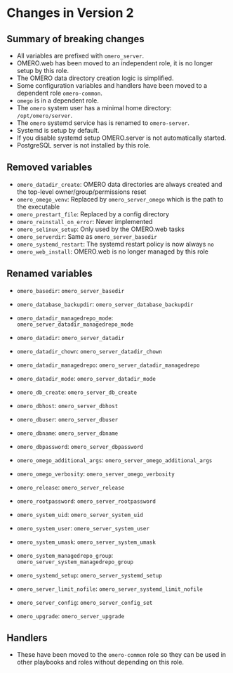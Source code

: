 # Changes in Version 2

## Summary of breaking changes
- All variables are prefixed with `omero_server`.
- OMERO.web has been moved to an independent role, it is no longer setup by this role.
- The OMERO data directory creation logic is simplified.
- Some configuration variables and handlers have been moved to a dependent role `omero-common`.
- `omego` is in a dependent role.
- The `omero` system user has a minimal home directory: `/opt/omero/server`.
- The `omero` systemd service has is renamed to `omero-server`.
- Systemd is setup by default.
- If you disable systemd setup OMERO.server is not automatically started.
- PostgreSQL server is not installed by this role.

## Removed variables
- `omero_datadir_create`: OMERO data directories are always created and the top-level owner/group/permissions reset
- `omero_omego_venv`: Replaced by `omero_server_omego` which is the path to the executable
- `omero_prestart_file`: Replaced by a config directory
- `omero_reinstall_on_error`: Never implemented
- `omero_selinux_setup`: Only used by the OMERO.web tasks
- `omero_serverdir`: Same as `omero_server_basedir`
- `omero_systemd_restart`: The systemd restart policy is now always `no`
- `omero_web_install`: OMERO.web is no longer managed by this role

## Renamed variables
- `omero_basedir`: `omero_server_basedir`

- `omero_database_backupdir`: `omero_server_database_backupdir`

- `omero_datadir_managedrepo_mode`: `omero_server_datadir_managedrepo_mode`
- `omero_datadir`: `omero_server_datadir`
- `omero_datadir_chown`: `omero_server_datadir_chown`
- `omero_datadir_managedrepo`: `omero_server_datadir_managedrepo`
- `omero_datadir_mode`: `omero_server_datadir_mode`

- `omero_db_create`: `omero_server_db_create`

- `omero_dbhost`: `omero_server_dbhost`
- `omero_dbuser`: `omero_server_dbuser`
- `omero_dbname`: `omero_server_dbname`
- `omero_dbpassword`: `omero_server_dbpassword`

- `omero_omego_additional_args`: `omero_server_omego_additional_args`
- `omero_omego_verbosity`: `omero_server_omego_verbosity`

- `omero_release`: `omero_server_release`

- `omero_rootpassword`: `omero_server_rootpassword`

- `omero_system_uid`: `omero_server_system_uid`
- `omero_system_user`: `omero_server_system_user`
- `omero_system_umask`: `omero_server_system_umask`
- `omero_system_managedrepo_group`: `omero_server_system_managedrepo_group`

- `omero_systemd_setup`: `omero_server_systemd_setup`
- `omero_server_limit_nofile`: `omero_server_systemd_limit_nofile`

- `omero_server_config`: `omero_server_config_set`

- `omero_upgrade`: `omero_server_upgrade`



## Handlers
- These have been moved to the `omero-common` role so they can be used in other playbooks and roles without depending on this role.
